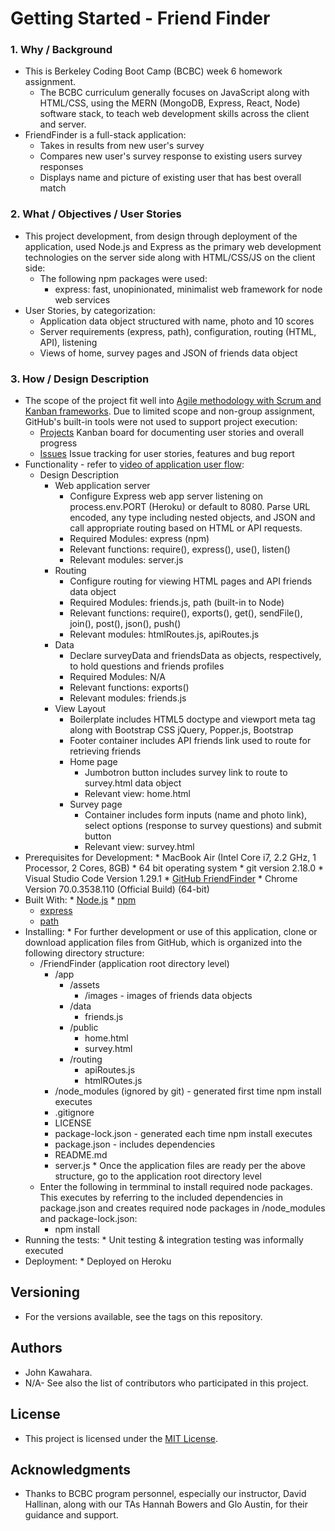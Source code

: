 # Getting Started - Friend Finder
### 1. Why / Background
  * This is Berkeley Coding Boot Camp (BCBC) week 6 homework assignment.
    * The BCBC curriculum generally focuses on JavaScript along with HTML/CSS, using the MERN (MongoDB, Express, React, Node) software stack, to teach web development skills across the client and server. 
  * FriendFinder is a full-stack application:
    * Takes in results from new user's survey
    * Compares new user's survey response to existing users survey responses 
    * Displays name and picture of existing user that has best overall match
 ### 2. What / Objectives / User Stories
  * This project development, from design through deployment of the application, used Node.js and Express as the primary web development technologies on the server side along with HTML/CSS/JS on the client side:
    * The following npm packages were used:
      * express: fast, unopinionated, minimalist web framework for node web services
  * User Stories, by categorization:
    * Application data object structured with name, photo and 10 scores
    * Server requirements (express, path), configuration, routing (HTML, API), listening
    * Views of home, survey pages and JSON of friends data object
 ### 3. How / Design Description
  * The scope of the project fit well into [Agile methodology with Scrum and Kanban frameworks](https://en.wikipedia.org/wiki/Agile_software_development). Due to limited scope and non-group assignment, GitHub's built-in tools were not used to support project execution:
    * [Projects](https://github.com/jkawahara/bamazon-cl/projects) Kanban board for documenting user stories and overall progress
    * [Issues](https://github.com/jkawahara/bamazon-cl/issues) Issue tracking for user stories, features and bug report
  * Functionality - refer to [video of application user flow](https://drive.google.com/open?id=1DEAWLvp-Pw_Qkdidk0QRRQQiEyQG0qUq):
    * Design Description
      * Web application server
        * Configure Express web app server listening on process.env.PORT (Heroku) or default to 8080. Parse URL encoded, any type including nested objects, and JSON and call appropriate routing based on HTML or API requests.
        * Required Modules: express (npm)
        * Relevant functions: require(), express(), use(), listen() 
        * Relevant modules: server.js
      * Routing
        * Configure routing for viewing HTML pages and API friends data object  
        * Required Modules: friends.js, path (built-in to Node)
        * Relevant functions: require(), exports(), get(), sendFile(), join(), post(), json(), push()
        * Relevant modules: htmlRoutes.js, apiRoutes.js
      * Data
        * Declare surveyData and friendsData as objects, respectively, to hold questions and friends profiles
        * Required Modules: N/A
        * Relevant functions: exports()
        * Relevant modules: friends.js
      * View Layout
        * Boilerplate includes HTML5 doctype and viewport meta tag along with Bootstrap CSS jQuery, Popper.js, Bootstrap
        * Footer container includes API friends link used to route for retrieving friends 
        * Home page
          * Jumbotron button includes survey link to route to survey.html
          data object
          * Relevant view: home.html
        * Survey page
          * Container includes form inputs (name and photo link), select options (response to survey questions) and submit button
          * Relevant view: survey.html
   * Prerequisites for Development:
    * MacBook Air (Intel Core i7, 2.2 GHz, 1 Processor, 2 Cores, 8GB)
    * 64 bit operating system 
    * git version 2.18.0
    * Visual Studio Code Version 1.29.1
    * [GitHub FriendFinder](https://github.com/jkawahara/FriendFinder)
    * Chrome Version 70.0.3538.110 (Official Build) (64-bit)
   * Built With:
    * [Node.js](https://nodejs.org/docs/latest/api/documentation.html)
    * [npm](https://www.npmjs.com/)
      * [express](https://www.npmjs.com/package/express)
      * [path](https://www.npmjs.com/package/path)
   * Installing:
    * For further development or use of this application, clone or download application files from GitHub, which is organized into the following directory structure:
      * /FriendFinder (application root directory level)
        * /app
          * /assets
            * /images - images of friends data objects
          * /data
            * friends.js
          * /public
            * home.html
            * survey.html
          * /routing
            * apiRoutes.js
            * htmlROutes.js
        * /node_modules (ignored by git) - generated first time npm install executes
        * .gitignore
        * LICENSE
        * package-lock.json - generated each time npm install executes
        * package.json - includes dependencies
        * README.md
        * server.js
    * Once the application files are ready per the above structure, go to the application root directory level
      * Enter the following in termminal to install required node packages. This executes by referring to the included dependencies in package.json and creates required node packages in /node_modules and package-lock.json:
        * npm install
   * Running the tests:
    * Unit testing & integration testing was informally executed
   * Deployment:
    * Deployed on Heroku
 ## Versioning
  * For the versions available, see the tags on this repository.
 ## Authors
  * John Kawahara.
  * N/A- See also the list of contributors who participated in this project.
 ## License
  * This project is licensed under the [MIT License](LICENSE).
 ## Acknowledgments
  * Thanks to BCBC program personnel, especially our instructor, David Hallinan, along with our TAs Hannah Bowers and Glo Austin, for their guidance and support.
